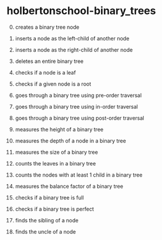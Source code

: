 # holbertonschool-binary_trees

0. creates a binary tree node

1. inserts a node as the left-child of another node

2. inserts a node as the right-child of another node

3. deletes an entire binary tree

4. checks if a node is a leaf

5. checks if a given node is a root

6. goes through a binary tree using pre-order traversal

7. goes through a binary tree using in-order traversal

8. goes through a binary tree using post-order traversal

9. measures the height of a binary tree

10. measures the depth of a node in a binary tree

11. measures the size of a binary tree

12. counts the leaves in a binary tree

13. counts the nodes with at least 1 child in a binary tree

14. measures the balance factor of a binary tree

15. checks if a binary tree is full

16. checks if a binary tree is perfect

17. finds the sibling of a node

18. finds the uncle of a node
